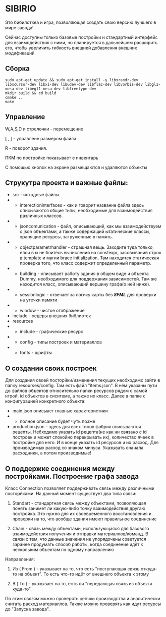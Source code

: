 # SIBIRIO

Это бибилоткеа и игра, позволяющая создать свою версию лучшего в мире завода!

Сейчас доступны только базовые постройки и стандартный интерфейс для взаимодействия с ними, но планируется в дальнейшем расширить его, чтобы увеличить гибкость внешней добавления внешних модификаций.

Сборка
-------------------------------------
```
sudo apt-get update && sudo apt-get install -y libxrandr-dev libxcursor-dev libxi-dev libudev-dev libflac-dev libvorbis-dev libgl1-mesa-dev libegl1-mesa-dev libfreetype-dev
mkdir build && cd build
cmake ..
make
```


Управление
---------------------------------------
W,A,S,D и стрелочки - перемещение

[ , ] - управлене размером файла

R - поворот здания.

ПКМ по постройке показывает е инвентарь

С помощью кнопок на экране размещаются и удаляются объекты

Струкутра проекта и важные файлы:
--------------------------------------
- src - исходные файлы
- - interectioninterfaces - как и говорит название файла здесь описываются общие типы, необходимые для взаимодействия различных классов.
- - jsoncomunication - файл, описывающий, как мы взаимодействуем с json объектами, а также содержащий ытатические классы, хранящие ресурсы, загруженные в память.
- - objectparametrhandler - страшная вещь. Заходите туда только, елси в ы не боитесь вычислений на constexpr, засовываний строк в template и магии brace initialization. Там находится статическая проверка того, что класс содержит определенный параметр.
- - building - описывает работу здания в общем виде и объекта Dummy, необходимого для поддержания зависимостей. Там же находится класс, описывающий вершину графа(о ней ниже).
- - sessionlogic - отвечает за логику карты без ***SFML*** для проверки на утечки памяти
- - window - чистое отображение
- include - хедеры внешних библиотек
- resources
- - include - графические ресурс
- - config - типы построек и материаллов
- - fonts - шрифты

О создании своих построек
------------------------------------------
Для создания своей посторйки/изменения текущих необходимо зайти в папку resourses/config. Там есть файл "items.json". В нём указаны пути до файлов объектов относительно папки ресурсов рядом с самой игрой, id объектов в сиситеме, а также их класс. Далее в папке с конфигурацией конкретного объекта:

- main.json описыает главные характеристики
- - полное описание будет чуть позже
- production.json - здесь для всех типов фабрик описываются рецепты. Небходимо указать id рецепта(не как ни связано с id построек и может спокойно перекрывать их), количество ячеек в постройке для него. И в конце указать id ресурсов и их расход. Для производимых расход со знаком минуса. Указывать сначала расходники, а потом производимые!


О поддержке соединения между постройками. Построение графа завода
------------------------------------------
Класс Connection позволяет поддерживать связь между различными посторйками. На данный момент существует два типа связи:

1) Standart - стандартная связь между объектами, позволяющая понять занимет ли какую-либо точку взаимодействия другаю постройка. Это нужно для их своевременного восстановления и проверки на то, что вообще здания имеют правильное соединение

2) Chain - связь между объектами, использующаяся для базового взаимодействия получения и отправки материаллов/команд. В связи с тем, что данные значения не упорядочены советуется заранее продумать способ работы, когда соединение идёт к нескольким объектам по одному направлению

Направления:

1) Из ( From ) - указывает на то, что есть "поступающая связь откуда-то на объект". То есть что-то идёт от внешнего объекта к этому

2) В ( To ) - указывает на то, есть ли "передающая связь из объекта куда-то".

По этим связям можно проверять цепчки производства и аналитически считать расход материаллов. Также можно проверять как идут ресурсы до "Запуска завода".